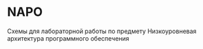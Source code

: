 # NAPO
Схемы для лабораторной работы по предмету Низкоуровневая архитектура программного обеспечения
